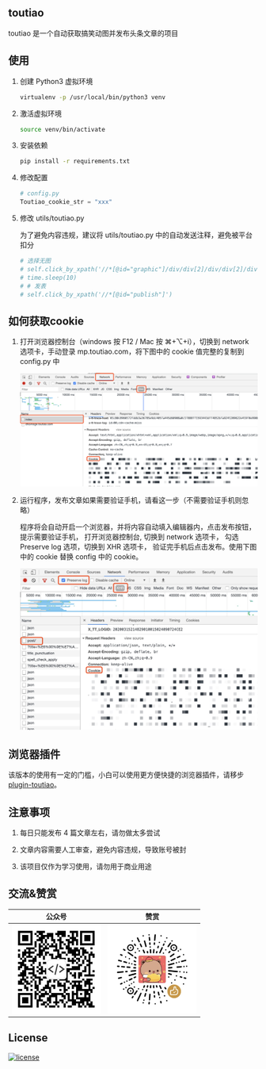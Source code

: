 ## toutiao

toutiao 是一个自动获取搞笑动图并发布头条文章的项目


## 使用

1. 创建 Python3 虚拟环境

    ```bash
    virtualenv -p /usr/local/bin/python3 venv
    ```

2. 激活虚拟环境

   ```bash
   source venv/bin/activate
   ```

3. 安装依赖

   ```bash
   pip install -r requirements.txt
   ```

4. 修改配置

   ```python
   # config.py
   Toutiao_cookie_str = "xxx"
   ```

5. 修改 utils/toutiao.py

    为了避免内容违规，建议将 utils/toutiao.py 中的自动发送注释，避免被平台扣分

    ```python
    # 选择无图
    # self.click_by_xpath('//*[@id="graphic"]/div/div[2]/div/div[2]/div[1]/div/div[2]/div/div/label[3]/div')
    # time.sleep(10)
    # # 发表
    # self.click_by_xpath('//*[@id="publish"]')
    ```



 ## 如何获取cookie

 1. 打开浏览器控制台（windows 按 F12 / Mac 按 ⌘+⌥+i），切换到 network 选项卡，手动登录 mp.toutiao.com，将下图中的 cookie 值完整的复制到 config.py 中

    ![获取cookie](./img/cookie-1.png)

 2. 运行程序，发布文章如果需要验证手机，请看这一步（不需要验证手机则忽略）

    程序将会自动开启一个浏览器，并将内容自动填入编辑器内，点击发布按钮，提示需要验证手机，
    打开浏览器控制台, 切换到 network 选项卡， 勾选 Preserve log 选项，切换到 XHR 选项卡，
    验证完手机后点击发布。使用下图中的 cookie 替换 config 中的 cookie。

    ![获取cookie](./img/cookie-2.png)


## 浏览器插件

该版本的使用有一定的门槛，小白可以使用更方便快捷的浏览器插件，请移步 [plugin-toutiao](https://github.com/AD-feiben/plugin-toutiao)。

## 注意事项

1. 每日只能发布 4 篇文章左右，请勿做太多尝试

2. 文章内容需要人工审查，避免内容违规，导致账号被封

3. 该项目仅作为学习使用，请勿用于商业用途

## 交流&赞赏

|公众号|赞赏|
|:-:|:-:|
|<img alt="前端develop" src="img/qrcode.jpg" width="180px">|<img alt="赞赏" src="img/reward.png" width="180px">|



## License

[![license](https://img.shields.io/github/license/ad-feiben/toutiao.svg)]()
